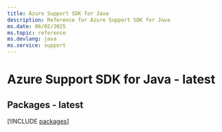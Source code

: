 ```yaml
---
title: Azure Support SDK for Java
description: Reference for Azure Support SDK for Java
ms.date: 06/02/2025
ms.topic: reference
ms.devlang: java
ms.service: support
---
```

# Azure Support SDK for Java - latest
## Packages - latest
[!INCLUDE [packages](support-index.md)]